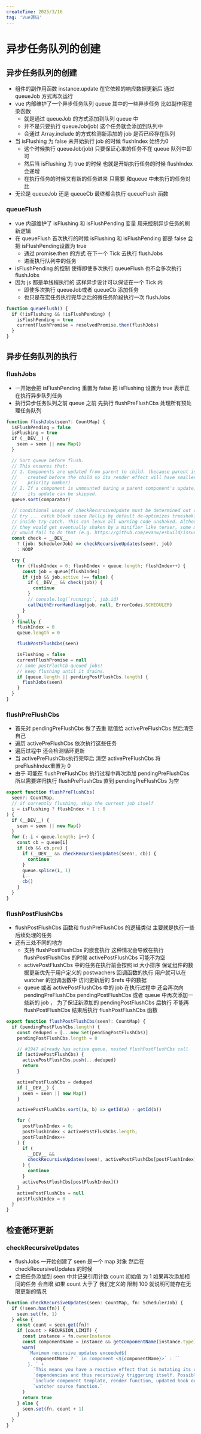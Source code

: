 ```yaml
---
createTime: 2025/3/16
tag: 'Vue源码'
---
```

# 异步任务队列的创建

## 异步任务队列的创建

* 组件的副作用函数 instance.update 在它依赖的响应数据更新后 通过 queueJob 方式再次运行
* vue 内部维护了一个异步任务队列 queue 其中的一些异步任务 比如副作用渲染函数
  * 就是通过 queueJob 的方式添加到队列 queue 中
  * 并不是只要执行 queueJob(job) 这个任务就会添加到队列中
  * 会通过 Array.include 的方式检测新添加的 job 是否已经存在队列
* 当 isFlushing 为 false 未开始执行 job 的时候  flushIndex 始终为0
  * 这个时候执行 queueJob(job) 只要保证心来的任务不在 queue 队列中即可
  * 然后当  isFlushing 为 true 的时候 也就是开始执行任务的时候  flushIndex 会递增
  * 在执行任务的时候又有新的任务进来 只需要 和queue 中未执行的任务对比
* 无论是 queueJob 还是 queueCb 最终都会执行 queueFlush 函数

### queueFlush

* vue 内部维护了 isFlushing  和 isFlushPending 变量 用来控制异步任务的刷新逻辑
* 在 queueFlush 首次执行的时候  isFlushing  和 isFlushPending 都是 false 会把  isFlushPending设置为 true
  * 通过 promise.then 的方式 在下一个 Tick 去执行 flushJobs
  * 进而执行队列中的任务
* isFlushPending 的控制 使得即使多次执行 queueFlush  也不会多次执行 flushJobs  
* 因为 js 都是单线程执行的  这样异步设计可以保证在一个 Tick 内
  * 即使多次执行 queueJob或者 queueCb 添加任务
  * 也只是在宏任务执行完毕之后的微任务阶段执行一次 flushJobs

```ts
function queueFlush() {
  if (!isFlushing && !isFlushPending) {
    isFlushPending = true
    currentFlushPromise = resolvedPromise.then(flushJobs)
  }
}
```

## 异步任务队列的执行

### flushJobs

* 一开始会把 isFlushPending 重置为 false 把 isFlushing 设置为 true 表示正在执行异步队列任务
* 执行异步任务队列之前 queue 之前 先执行 flushPreFlushCbs 处理所有预处理任务队列

```ts
function flushJobs(seen?: CountMap) {
  isFlushPending = false
  isFlushing = true
  if (__DEV__) {
    seen = seen || new Map()
  }

  // Sort queue before flush.
  // This ensures that:
  // 1. Components are updated from parent to child. (because parent is always
  //    created before the child so its render effect will have smaller
  //    priority number)
  // 2. If a component is unmounted during a parent component's update,
  //    its update can be skipped.
  queue.sort(comparator)

  // conditional usage of checkRecursiveUpdate must be determined out of
  // try ... catch block since Rollup by default de-optimizes treeshaking
  // inside try-catch. This can leave all warning code unshaked. Although
  // they would get eventually shaken by a minifier like terser, some minifiers
  // would fail to do that (e.g. https://github.com/evanw/esbuild/issues/1610)
  const check = __DEV__
    ? (job: SchedulerJob) => checkRecursiveUpdates(seen!, job)
    : NOOP

  try {
    for (flushIndex = 0; flushIndex < queue.length; flushIndex++) {
      const job = queue[flushIndex]
      if (job && job.active !== false) {
        if (__DEV__ && check(job)) {
          continue
        }
        // console.log(`running:`, job.id)
        callWithErrorHandling(job, null, ErrorCodes.SCHEDULER)
      }
    }
  } finally {
    flushIndex = 0
    queue.length = 0

    flushPostFlushCbs(seen)

    isFlushing = false
    currentFlushPromise = null
    // some postFlushCb queued jobs!
    // keep flushing until it drains.
    if (queue.length || pendingPostFlushCbs.length) {
      flushJobs(seen)
    }
  }
}
```

### flushPreFlushCbs

* 首先对 pendingPreFlushCbs 做了去重 赋值给 activePreFlushCbs 然后清空自己
* 遍历 activePreFlushCbs 依次执行这些任务
* 遍历过程中 还会检测循环更新
* 当 activePreFlushCbs执行完毕后 清空 activePreFlushCbs 将 preFlushIndex重置为 0
* 由于 可能在 flushPreFlushCbs 执行过程中再次添加 pendingPreFlushCbs 所以需要递归执行 flushPreFlushCbs 直到 pendingPreFlushCbs 为空

```ts
export function flushPreFlushCbs(
  seen?: CountMap,
  // if currently flushing, skip the current job itself
  i = isFlushing ? flushIndex + 1 : 0
) {
  if (__DEV__) {
    seen = seen || new Map()
  }
  for (; i < queue.length; i++) {
    const cb = queue[i]
    if (cb && cb.pre) {
      if (__DEV__ && checkRecursiveUpdates(seen!, cb)) {
        continue
      }
      queue.splice(i, 1)
      i--
      cb()
    }
  }
}
```

### flushPostFlushCbs

* flushPostFlushCbs 函数和 flushPreFlushCbs 的逻辑类似 主要就是执行一些后续处理的任务
* 还有三处不同的地方
  * 支持 flushPostFlushCbs 的嵌套执行 这种情况会导致在执行 flushPostFlushCbs 的时候 activePostFlushCbs 可能不为空
  * activePostFlushCbs 中的任务在执行前会按照 id 大小排序 保证组件的数据更新优先于用户定义的 postwachers 回调函数的执行 用户就可以在 watcher 的回调函数中 访问更新后的 $refs 中的数据
  * queue 或者 activePostFlushCbs 中的 job 在执行过程中 还会再次向 pendingPreFlushCbs pendingPostFlushCbs 或者 queue 中再次添加一些新的 job  ， 为了保证新添加的 pendingPostFlushCbs 后执行 不能再 flushPostFlushCbs 结束后执行   flushPostFlushCbs 函数

```ts
export function flushPostFlushCbs(seen?: CountMap) {
  if (pendingPostFlushCbs.length) {
    const deduped = [...new Set(pendingPostFlushCbs)]
    pendingPostFlushCbs.length = 0

    // #1947 already has active queue, nested flushPostFlushCbs call
    if (activePostFlushCbs) {
      activePostFlushCbs.push(...deduped)
      return
    }

    activePostFlushCbs = deduped
    if (__DEV__) {
      seen = seen || new Map()
    }

    activePostFlushCbs.sort((a, b) => getId(a) - getId(b))

    for (
      postFlushIndex = 0;
      postFlushIndex < activePostFlushCbs.length;
      postFlushIndex++
    ) {
      if (
        __DEV__ &&
        checkRecursiveUpdates(seen!, activePostFlushCbs[postFlushIndex])
      ) {
        continue
      }
      activePostFlushCbs[postFlushIndex]()
    }
    activePostFlushCbs = null
    postFlushIndex = 0
  }
}
```

## 检查循环更新

### checkRecursiveUpdates

* flushJobs 一开始创建了 seen 是一个 map 对象  然后在 checkRecursiveUpdates 的时候
* 会把任务添加到 seen 中并记录引用计数 count  初始值 为 1 如果再次添加相同的任务 会自增 如果 count 大于了 我们定义的 限制 100 就说明可能存在无限更新的情况

```ts
function checkRecursiveUpdates(seen: CountMap, fn: SchedulerJob) {
  if (!seen.has(fn)) {
    seen.set(fn, 1)
  } else {
    const count = seen.get(fn)!
    if (count > RECURSION_LIMIT) {
      const instance = fn.ownerInstance
      const componentName = instance && getComponentName(instance.type)
      warn(
        `Maximum recursive updates exceeded${
          componentName ? ` in component <${componentName}>` : ``
        }. ` +
          `This means you have a reactive effect that is mutating its own ` +
          `dependencies and thus recursively triggering itself. Possible sources ` +
          `include component template, render function, updated hook or ` +
          `watcher source function.`
      )
      return true
    } else {
      seen.set(fn, count + 1)
    }
  }
}
```
